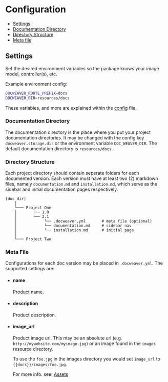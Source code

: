 # Configuration

- [Settings](#settings)
- [Documentation Directory](#documentation-directory)
- [Directory Structure](#directory-structure)
- [Meta file](#meta-file)

<a name="settings"></a>
## Settings

Set the desired environment variables so the package knows your image model, controller(s), etc. 

Example environment config:
```bash
DOCWEAVER_ROUTE_PREFIX=docs
DOCWEAVER_DIR=resources/docs
```

These variables, and more are explained within the [config](https://github.com/reliqarts/docweaver/blob/master/config/config.php) file.

<a name="documentation-directory"></a>
### Documentation Directory

The documentation directory is the place where you put your project documentation directories. It may be changed with the config key `docweaver.storage.dir` or the environment variable `DOC_WEAVER_DIR`. The default documentation directory is `resources/docs`.

<a name="directory-structure"></a>
### Directory Structure

Each project directory should contain seperate folders for each documented version. Each version must have at least two (2) markdown files, namely `documentation.md` and `installation.md`, which serve as the sidebar and initial documentation pages respectively.

```
[doc dir]
    │
    └─── Project One
    │       └── 1.0 
    │       └── 2.1
    │            └── .docweaver.yml       # meta file (optional)
    │            └── documentation.md     # sidebar nav
    │            └── installation.md      # initial page
    │
    └─── Project Two
```

<a name="meta-file"></a>
### Meta File

Configurations for each doc version may be placed in `.docweaver.yml`. The supported settings are:
- #### name
    Product name.
- #### description
    Product description.

- #### image_url
    Product image url. This may be an absolute url (e.g. `http://mywebsite.com/myimage.jpg`) or an image found in the `images` resource directory.

    To use the `foo.jpg` in the images directory you would set `image_url` to `{{docs}}/images/foo.jpg`.

    For more info. see: [Assets](/docs/{{version}}/assets)